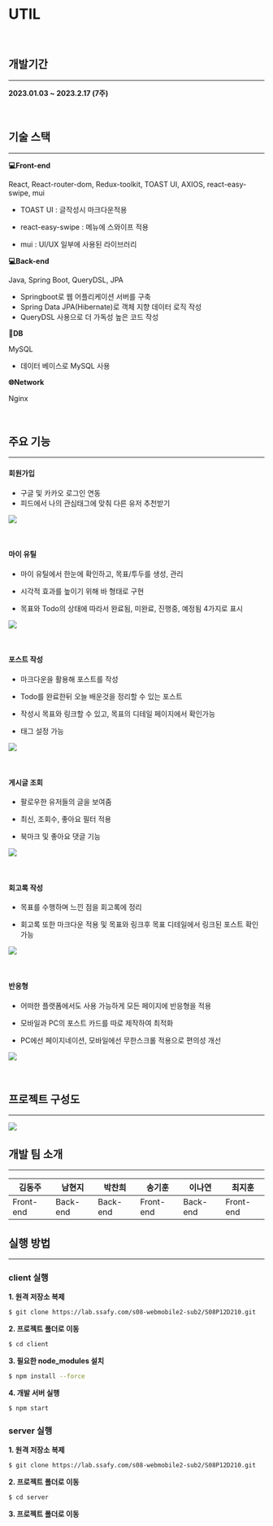 # UTIL

<br>

## 개발기간

---

**2023.01.03 ~ 2023.2.17 (7주)**

<br>

## 기술 스택

---

**💻Front-end**

React, React-router-dom, Redux-toolkit, TOAST UI, AXIOS, react-easy-swipe, mui

- TOAST UI : 글작성시 마크다운적용

- react-easy-swipe : 메뉴에 스와이프 적용

- mui : UI/UX 일부에 사용된 라이브러리

**💻Back-end**

Java, Spring Boot, QueryDSL, JPA

- Springboot로 웹 어플리케이션 서버를 구축
- Spring Data JPA(Hibernate)로 객체 지향 데이터 로직 작성
- QueryDSL 사용으로 더 가독성 높은 코드 작성

**💾DB**

MySQL

- 데이터 베이스로 MySQL 사용

**🌐Network**

Nginx

<br>


## 주요 기능

---

#### 회원가입

- 구글 및 카카오 로그인 연동
- 피드에서 나의 관심태그에 맞춰 다른 유저 추천받기

<img src=https://user-images.githubusercontent.com/108286046/219239768-5d28c9d2-1dfe-4861-a8e4-5870f15e4046.gif></img>

<br>

#### 마이 유틸

- 마이 유틸에서 한눈에 확인하고, 목표/투두를 생성, 관리

- 시각적 효과를 높이기 위해 바 형태로 구현

- 목표와 Todo의 상태에 따라서 완료됨, 미완료, 진행중, 예정됨 4가지로 표시

<img src=https://user-images.githubusercontent.com/108286046/219240978-71e4abaa-2942-4370-ac19-845c998656f7.gif></img>

<br>

#### 포스트 작성

- 마크다운을 활용해 포스트를 작성

- Todo를 완료한뒤 오늘 배운것을 정리할 수 있는 포스트

- 작성시 목표와 링크할 수 있고, 목표의 디테일 페이지에서 확인가능

- 태그 설정 가능

<img src=https://user-images.githubusercontent.com/108286046/219243269-76173488-03af-42ee-aec9-c70c11e7ff36.gif></img>

<br>

#### 게시글 조회

- 팔로우한 유저들의 글을 보여줌

- 최신, 조회수, 좋아요 필터 적용

- 북마크 및 좋아요 댓글 기능

<img src=https://user-images.githubusercontent.com/108286046/219261393-121ec489-972e-41fc-9e49-2b11fb479111.gif></img>

<br>

#### 회고록 작성

- 목표를 수행하며 느낀 점을 회고록에 정리

- 회고록 또한 마크다운 적용 및 목표와 링크후 목표 디테일에서 링크된 포스트 확인 가능

<img src=https://user-images.githubusercontent.com/108286046/219248066-123d5ecd-62c2-4d14-9576-d5884e1b2569.gif></img>

<br>

#### 반응형

- 어떠한 플랫폼에서도 사용 가능하게 모든 페이지에 반응형을 적용

- 모바일과 PC의 포스트 카드를 따로 제작하여 최적화

- PC에선 페이지네이션, 모바일에선 무한스크롤 적용으로 편의성 개선

<img src=https://user-images.githubusercontent.com/108286046/219246995-b600c98e-fd96-4e30-ae5d-bb92c0dee7b0.gif></img>

<br>

## 프로젝트 구성도

---

<img src=https://user-images.githubusercontent.com/105181946/212804119-6a8317e9-a691-4775-8998-67db73946036.png></ing>

## 개발 팀 소개

---

| 김동주       | 남현지      | 박찬희      | 송기훈       | 이나연      | 최지훈       |
| --------- | -------- | -------- | --------- | -------- | --------- |
| Front-end | Back-end | Back-end | Front-end | Back-end | Front-end |

## 실행 방법

---

### **client 실행**

**1. 원격 저장소 복제**

```bash
$ git clone https://lab.ssafy.com/s08-webmobile2-sub2/S08P12D210.git
```

**2. 프로젝트 폴더로 이동**

```bash
$ cd client
```

**3. 필요한 node_modules 설치**

```bash
$ npm install --force
```

**4. 개발 서버 실행**

```bash
$ npm start
```

### **server 실행**

**1. 원격 저장소 복제**

```bash
$ git clone https://lab.ssafy.com/s08-webmobile2-sub2/S08P12D210.git
```

**2. 프로젝트 폴더로 이동**

```bash
$ cd server
```

**3. 프로젝트 폴더로 이동**